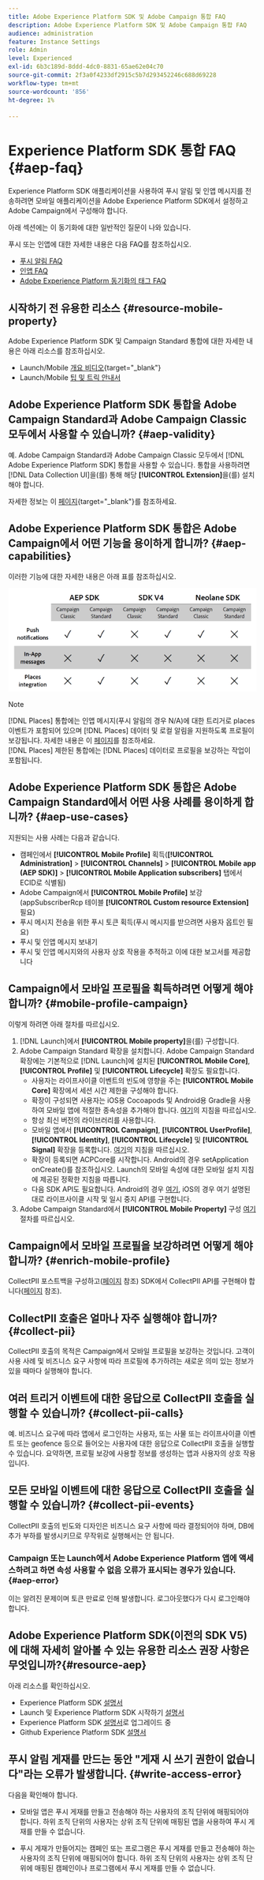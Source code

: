 ```yaml
---
title: Adobe Experience Platform SDK 및 Adobe Campaign 통합 FAQ
description: Adobe Experience Platform SDK 및 Adobe Campaign 통합 FAQ
audience: administration
feature: Instance Settings
role: Admin
level: Experienced
exl-id: 6b3c189d-8ddd-4dc0-8831-65ae62e04c70
source-git-commit: 2f3a0f4233df2915c5b7d293452246c688d69228
workflow-type: tm+mt
source-wordcount: '856'
ht-degree: 1%

---
```


# Experience Platform SDK 통합 FAQ {#aep-faq}

Experience Platform SDK 애플리케이션을 사용하여 푸시 알림 및 인앱 메시지를 전송하려면 모바일 애플리케이션을 Adobe Experience Platform SDK에서 설정하고 Adobe Campaign에서 구성해야 합니다.

아래 섹션에는 이 동기화에 대한 일반적인 질문이 나와 있습니다.

푸시 또는 인앱에 대한 자세한 내용은 다음 FAQ를 참조하십시오.

* [푸시 알림 FAQ](../../channels/using/about-push-notifications.md#push-faq)
* [인앱 FAQ](../../channels/using/in-app-faq.md)
* [Adobe Experience Platform 동기화의 태그 FAQ](../../administration/using/syncwithlaunch-faq.md)

## 시작하기 전 유용한 리소스 {#resource-mobile-property}

Adobe Experience Platform SDK 및 Campaign Standard 통합에 대한 자세한 내용은 아래 리소스를 참조하십시오.

* Launch/Mobile [개요 비디오](https://www.adobe.com/experience-platform/launch.html#acpl-mobile-video){target="_blank"}
* Launch/Mobile [팁 및 트릭 안내서](https://www.adobe.com/content/dam/dx/us/en/products/experience-platform/launch-tag-manager/pdfs/adobe-cloud-platform-launch-tips-and-tricks-sheet.pdf)

## Adobe Experience Platform SDK 통합을 Adobe Campaign Standard과 Adobe Campaign Classic 모두에서 사용할 수 있습니까? {#aep-validity}

예. Adobe Campaign Standard과 Adobe Campaign Classic 모두에서 [!DNL Adobe Experience Platform SDK] 통합을 사용할 수 있습니다. 통합을 사용하려면 [!DNL Data Collection UI]을(를) 통해 해당 **[!UICONTROL Extension]**&#x200B;을(를) 설치해야 합니다.

자세한 정보는 이 [페이지](https://developer.adobe.com/client-sdks/documentation/adobe-campaign-standard){target="_blank"}를 참조하세요.

## Adobe Experience Platform SDK 통합은 Adobe Campaign에서 어떤 기능을 용이하게 합니까? {#aep-capabilities}

이러한 기능에 대한 자세한 내용은 아래 표를 참조하십시오.

![](assets/faq.png)

>[!NOTE]
>
>[!DNL Places] 통합에는 인앱 메시지(푸시 알림의 경우 N/A)에 대한 트리거로 places 이벤트가 포함되어 있으며 [!DNL Places] 데이터 및 로컬 알림을 지원하도록 프로필이 보강됩니다. 자세한 내용은 이 [페이지](../../channels/using/preparing-and-sending-an-in-app-message.md)를 참조하세요. <br>[!DNL Places] 제한된 통합에는 [!DNL Places] 데이터로 프로필을 보강하는 작업이 포함됩니다.

## Adobe Experience Platform SDK 통합은 Adobe Campaign Standard에서 어떤 사용 사례를 용이하게 합니까? {#aep-use-cases}

지원되는 사용 사례는 다음과 같습니다.

* 캠페인에서 **[!UICONTROL Mobile Profile]** 획득(**[!UICONTROL Administration]** > **[!UICONTROL Channels]** > **[!UICONTROL Mobile app (AEP SDK)]** > **[!UICONTROL Mobile Application subscribers]** 탭에서 ECID로 식별됨)
* Adobe Campaign에서 **[!UICONTROL Mobile Profile]** 보강(appSubscriberRcp 테이블 **[!UICONTROL Custom resource Extension]** 필요)
* 푸시 메시지 전송을 위한 푸시 토큰 획득(푸시 메시지를 받으려면 사용자 옵트인 필요)
* 푸시 및 인앱 메시지 보내기
* 푸시 및 인앱 메시지와의 사용자 상호 작용을 추적하고 이에 대한 보고서를 제공합니다

## Campaign에서 모바일 프로필을 획득하려면 어떻게 해야 합니까? {#mobile-profile-campaign}

이렇게 하려면 아래 절차를 따르십시오.

1. [!DNL Launch]에서 **[!UICONTROL Mobile property]**&#x200B;을(를) 구성합니다.
1. Adobe Campaign Standard 확장을 설치합니다. Adobe Campaign Standard 확장에는 기본적으로 [!DNL Launch]에 설치된 **[!UICONTROL Mobile Core]**, **[!UICONTROL Profile]** 및 **[!UICONTROL Lifecycle]** 확장도 필요합니다.
   * 사용자는 라이프사이클 이벤트의 빈도에 영향을 주는 **[!UICONTROL Mobile Core]** 확장에서 세션 시간 제한을 구성해야 합니다.
   * 확장이 구성되면 사용자는 iOS용 Cocoapods 및 Android용 Gradle을 사용하여 모바일 앱에 적절한 종속성을 추가해야 합니다. [여기](https://developer.adobe.com/client-sdks/documentation/adobe-campaign-standard)의 지침을 따르십시오.
   * 항상 최신 버전의 라이브러리를 사용합니다.
   * 모바일 앱에서 **[!UICONTROL Campaign]**, **[!UICONTROL UserProfile]**, **[!UICONTROL Identity]**, **[!UICONTROL Lifecycle]** 및 **[!UICONTROL Signal]** 확장을 등록합니다. [여기](https://developer.adobe.com/client-sdks/documentation/adobe-campaign-standard/#register-the-campaign-standard-extension-with-mobile-core)의 지침을 따르십시오.
   * 확장이 등록되면 ACPCore를 시작합니다. Android의 경우 setApplication onCreate()를 참조하십시오. Launch의 모바일 속성에 대한 모바일 설치 지침에 제공된 정확한 지침을 따릅니다.
   * 다음 SDK API도 필요합니다. Android의 경우 [여기](https://developer.adobe.com/client-sdks/documentation/mobile-core/lifecycle/android), iOS의 경우 여기 설명된 대로 라이프사이클 시작 및 일시 중지 API를 구현합니다.
1. Adobe Campaign Standard에서 **[!UICONTROL Mobile Property]** 구성 [여기](../../administration/using/configuring-a-mobile-application.md#channel-specific-config) 절차를 따르십시오.

## Campaign에서 모바일 프로필을 보강하려면 어떻게 해야 합니까? {#enrich-mobile-profile}

CollectPII 포스트백을 구성하고([페이지](../../administration/using/configuring-rules-launch.md#pii-postback) 참조) SDK에서 CollectPII API를 구현해야 합니다([페이지](https://developer.adobe.com/client-sdks/documentation/mobile-core/api-reference) 참조).

## CollectPII 호출은 얼마나 자주 실행해야 합니까? {#collect-pii}

CollectPII 호출의 목적은 Campaign에서 모바일 프로필을 보강하는 것입니다. 고객이 사용 사례 및 비즈니스 요구 사항에 따라 프로필에 추가하려는 새로운 의미 있는 정보가 있을 때마다 실행해야 합니다.

## 여러 트리거 이벤트에 대한 응답으로 CollectPII 호출을 실행할 수 있습니까? {#collect-pii-calls}

예. 비즈니스 요구에 따라 앱에서 로그인하는 사용자, 또는 사물 또는 라이프사이클 이벤트 또는 geofence 등으로 들어오는 사용자에 대한 응답으로 CollectPII 호출을 실행할 수 있습니다. 요약하면, 프로필 보강에 사용할 정보를 생성하는 앱과 사용자의 상호 작용입니다.

## 모든 모바일 이벤트에 대한 응답으로 CollectPII 호출을 실행할 수 있습니까? {#collect-pii-events}

CollectPII 호출의 빈도와 디자인은 비즈니스 요구 사항에 따라 결정되어야 하며, DB에 추가 부하를 발생시키므로 무작위로 실행해서는 안 됩니다.

### Campaign 또는 Launch에서 Adobe Experience Platform 앱에 액세스하려고 하면 속성 사용할 수 없음 오류가 표시되는 경우가 있습니다. {#aep-error}

이는 알려진 문제이며 토큰 만료로 인해 발생합니다. 로그아웃했다가 다시 로그인해야 합니다.

## Adobe Experience Platform SDK(이전의 SDK V5)에 대해 자세히 알아볼 수 있는 유용한 리소스 권장 사항은 무엇입니까?{#resource-aep}

아래 리소스를 확인하십시오.

* Experience Platform SDK [설명서](https://developer.adobe.com/client-sdks/documentation/)
* Launch 및 Experience Platform SDK 시작하기 [설명서](https://developer.adobe.com/client-sdks/documentation/getting-started/create-a-mobile-property/)
* Experience Platform SDK [설명서](https://developer.adobe.com/client-sdks/resources/upgrade-platform-sdks/)로 업그레이드 중
* Github Experience Platform SDK [설명서](https://github.com/Adobe-Marketing-Cloud/acp-sdks/)

## 푸시 알림 게재를 만드는 동안 &quot;게재 시 쓰기 권한이 없습니다&quot;라는 오류가 발생합니다. {#write-access-error}

다음을 확인해야 합니다.

* 모바일 앱은 푸시 게재를 만들고 전송해야 하는 사용자의 조직 단위에 매핑되어야 합니다. 하위 조직 단위의 사용자는 상위 조직 단위에 매핑된 앱을 사용하여 푸시 게재를 만들 수 없습니다.

* 푸시 게재가 만들어지는 캠페인 또는 프로그램은 푸시 게재를 만들고 전송해야 하는 사용자의 조직 단위에 매핑되어야 합니다. 하위 조직 단위의 사용자는 상위 조직 단위에 매핑된 캠페인이나 프로그램에서 푸시 게재를 만들 수 없습니다.

